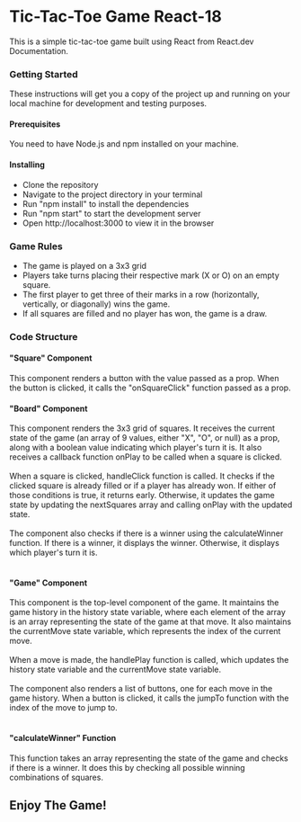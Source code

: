 <h1>Tic-Tac-Toe Game React-18</h1>
This is a simple tic-tac-toe game built using React from React.dev Documentation.

<h3>Getting Started</h3>
These instructions will get you a copy of the project up and running on your local machine for development and testing purposes.

<h4>Prerequisites</h4>
You need to have Node.js and npm installed on your machine.

<h4>Installing</h4>
<ul>
<li>Clone the repository</li>
 <li>Navigate to the project directory in your terminal</li>
 <li>Run "npm install" to install the dependencies</li>
 <li>Run "npm start" to start the development server</li>
 <li>Open http://localhost:3000 to view it in the browser</li>
</ul>

<h3>Game Rules</h3>
<ul>
<li>The game is played on a 3x3 grid</li>
  <li>Players take turns placing their respective mark (X or O) on an empty square.</li>
  <li>The first player to get three of their marks in a row (horizontally, vertically, or diagonally) wins the game.</li>
  <li>If all squares are filled and no player has won, the game is a draw.</li>
</ul>


<h3>Code Structure</h3>
<h4>"Square" Component</h4>
This component renders a button with the value passed as a prop. When the button is clicked, it calls the "onSquareClick" function passed as a prop.

<h4>"Board" Component</h4>
This component renders the 3x3 grid of squares. It receives the current state of the game (an array of 9 values, either "X", "O", or null) as a prop, along with a boolean value indicating which player's turn it is. It also receives a callback function onPlay to be called when a square is clicked.<br /><br />
When a square is clicked, handleClick function is called. It checks if the clicked square is already filled or if a player has already won. If either of those conditions is true, it returns early. Otherwise, it updates the game state by updating the nextSquares array and calling onPlay with the updated state.<br /><br />
The component also checks if there is a winner using the calculateWinner function. If there is a winner, it displays the winner. Otherwise, it displays which player's turn it is.<br /><br />

<h4>"Game" Component</h4>
This component is the top-level component of the game. It maintains the game history in the history state variable, where each element of the array is an array representing the state of the game at that move. It also maintains the currentMove state variable, which represents the index of the current move.<br /><br />
When a move is made, the handlePlay function is called, which updates the history state variable and the currentMove state variable.<br /><br />
The component also renders a list of buttons, one for each move in the game history. When a button is clicked, it calls the jumpTo function with the index of the move to jump to.<br /><br />

<h4>"calculateWinner" Function</h4>
This function takes an array representing the state of the game and checks if there is a winner. It does this by checking all possible winning combinations of squares.


<h2>Enjoy The Game!</h2>
